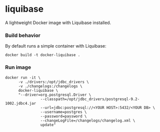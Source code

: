 liquibase
=========

A lightweight Docker image with Liquibase installed.

### Build behavior

By default runs a simple container with Liquibase:

```docker build -t docker-liquibase . ```

### Run image

``` 
docker run -it \
      -v ./drivers:/opt/jdbc_drivers \
      -v ./changelogs:/changelogs \
      docker-liquibase \
      "--driver=org.postgresql.Driver \
                --classpath=/opt/jdbc_drivers/postgresql-9.2-1002.jdbc4.jar
                --url=jdbc:postgresql://<YOUR HOST>:5432/<YOUR DB> \
                --username=postgres \
                --password=password \
                --changeLogFile=/changelogs/changelog.xml \
                update"
```
